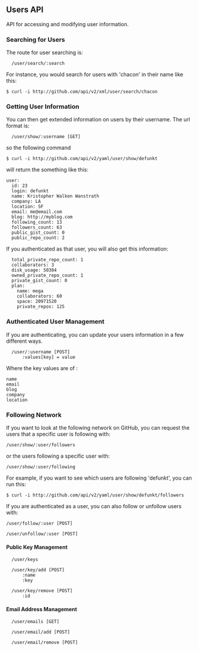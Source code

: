 ## Users API ##

API for accessing and modifying user information.

### Searching for Users ###

The route for user searching is:

	  /user/search/:search

For instance, you would search for users with 'chacon' in their name like this:

	$ curl -i http://github.com/api/v2/xml/user/search/chacon

### Getting User Information ###

You can then get extended information on users by their username.  The url format is:

	  /user/show/:username [GET]

so the following command

	$ curl -i http://github.com/api/v2/yaml/user/show/defunkt

will return the something like this:

	user: 
	  id: 23
	  login: defunkt
	  name: Kristopher Walken Wanstrath
	  company: LA
	  location: SF
	  email: me@email.com
	  blog: http://myblog.com
	  following_count: 13
	  followers_count: 63
	  public_gist_count: 0
	  public_repo_count: 2

If you authenticated as that user, you will also get this information:
	
	  total_private_repo_count: 1
	  collaborators: 3
	  disk_usage: 50384
	  owned_private_repo_count: 1
	  private_gist_count: 0
	  plan: 
	    name: mega
	    collaborators: 60
	    space: 20971520
	    private_repos: 125

	
### Authenticated User Management ###

If you are authenticating, you can update your users information in a few different ways.

	  /user/:username [POST]
	      :values[key] = value

Where the key values are of :

	name
	email
	blog
	company
	location

### Following Network ###

If you want to look at the following network on GitHub, you can request the users that a specific user is following with:

	/user/show/:user/followers

or the users following a specific user with:

	/user/show/:user/following

For example, if you want to see which users are following 'defunkt', you can run this:

	$ curl -i http://github.com/api/v2/yaml/user/show/defunkt/followers

If you are authenticated as a user, you can also follow or unfollow users with:

	/user/follow/:user [POST]

	/user/unfollow/:user [POST]


#### Public Key Management ####

	  /user/keys

	  /user/key/add [POST]
	      :name
	      :key

	  /user/key/remove [POST]
	      :id

#### Email Address Management ####

	  /user/emails [GET]

	  /user/email/add [POST]

	  /user/email/remove [POST]
